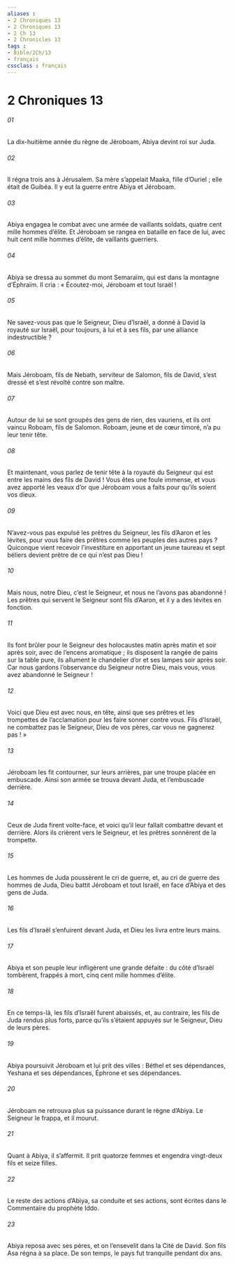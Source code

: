 ```yaml
---
aliases : 
- 2 Chroniques 13
- 2 Chroniques 13
- 2 Ch 13
- 2 Chronicles 13
tags : 
- Bible/2Ch/13
- français
cssclass : français
---
```


# 2 Chroniques 13

###### 01
La dix-huitième année du règne de Jéroboam, Abiya devint roi sur Juda.
###### 02
Il régna trois ans à Jérusalem. Sa mère s’appelait Maaka, fille d’Ouriel ; elle était de Guibéa. Il y eut la guerre entre Abiya et Jéroboam.
###### 03
Abiya engagea le combat avec une armée de vaillants soldats, quatre cent mille hommes d’élite. Et Jéroboam se rangea en bataille en face de lui, avec huit cent mille hommes d’élite, de vaillants guerriers.
###### 04
Abiya se dressa au sommet du mont Semaraïm, qui est dans la montagne d’Éphraïm. Il cria : « Écoutez-moi, Jéroboam et tout Israël !
###### 05
Ne savez-vous pas que le Seigneur, Dieu d’Israël, a donné à David la royauté sur Israël, pour toujours, à lui et à ses fils, par une alliance indestructible ?
###### 06
Mais Jéroboam, fils de Nebath, serviteur de Salomon, fils de David, s’est dressé et s’est révolté contre son maître.
###### 07
Autour de lui se sont groupés des gens de rien, des vauriens, et ils ont vaincu Roboam, fils de Salomon. Roboam, jeune et de cœur timoré, n’a pu leur tenir tête.
###### 08
Et maintenant, vous parlez de tenir tête à la royauté du Seigneur qui est entre les mains des fils de David ! Vous êtes une foule immense, et vous avez apporté les veaux d’or que Jéroboam vous a faits pour qu’ils soient vos dieux.
###### 09
N’avez-vous pas expulsé les prêtres du Seigneur, les fils d’Aaron et les lévites, pour vous faire des prêtres comme les peuples des autres pays ? Quiconque vient recevoir l’investiture en apportant un jeune taureau et sept béliers devient prêtre de ce qui n’est pas Dieu !
###### 10
Mais nous, notre Dieu, c’est le Seigneur, et nous ne l’avons pas abandonné ! Les prêtres qui servent le Seigneur sont fils d’Aaron, et il y a des lévites en fonction.
###### 11
Ils font brûler pour le Seigneur des holocaustes matin après matin et soir après soir, avec de l’encens aromatique ; ils disposent la rangée de pains sur la table pure, ils allument le chandelier d’or et ses lampes soir après soir. Car nous gardons l’observance du Seigneur notre Dieu, mais vous, vous avez abandonné le Seigneur !
###### 12
Voici que Dieu est avec nous, en tête, ainsi que ses prêtres et les trompettes de l’acclamation pour les faire sonner contre vous. Fils d’Israël, ne combattez pas le Seigneur, Dieu de vos pères, car vous ne gagnerez pas ! »
###### 13
Jéroboam les fit contourner, sur leurs arrières, par une troupe placée en embuscade. Ainsi son armée se trouva devant Juda, et l’embuscade derrière.
###### 14
Ceux de Juda firent volte-face, et voici qu’il leur fallait combattre devant et derrière. Alors ils crièrent vers le Seigneur, et les prêtres sonnèrent de la trompette.
###### 15
Les hommes de Juda poussèrent le cri de guerre, et, au cri de guerre des hommes de Juda, Dieu battit Jéroboam et tout Israël, en face d’Abiya et des gens de Juda.
###### 16
Les fils d’Israël s’enfuirent devant Juda, et Dieu les livra entre leurs mains.
###### 17
Abiya et son peuple leur infligèrent une grande défaite : du côté d’Israël tombèrent, frappés à mort, cinq cent mille hommes d’élite.
###### 18
En ce temps-là, les fils d’Israël furent abaissés, et, au contraire, les fils de Juda rendus plus forts, parce qu’ils s’étaient appuyés sur le Seigneur, Dieu de leurs pères.
###### 19
Abiya poursuivit Jéroboam et lui prit des villes : Béthel et ses dépendances, Yeshana et ses dépendances, Éphrone et ses dépendances.
###### 20
Jéroboam ne retrouva plus sa puissance durant le règne d’Abiya. Le Seigneur le frappa, et il mourut.
###### 21
Quant à Abiya, il s’affermit. Il prit quatorze femmes et engendra vingt-deux fils et seize filles.
###### 22
Le reste des actions d’Abiya,
sa conduite et ses actions,
sont écrites dans le Commentaire du prophète Iddo.
###### 23
Abiya reposa avec ses pères,
et on l’ensevelit dans la Cité de David.
Son fils Asa régna à sa place.
De son temps, le pays fut tranquille pendant dix ans.

